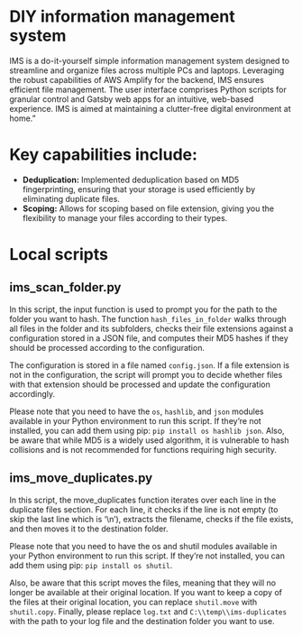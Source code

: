 # DIY information management system
IMS is a do-it-yourself simple information management system designed to streamline and organize files across multiple PCs and 
laptops. Leveraging the robust capabilities of AWS Amplify for the backend, IMS ensures efficient file management. 
The user interface comprises Python scripts for granular control and Gatsby web apps for an intuitive, web-based experience. 
IMS is aimed at maintaining a clutter-free digital environment at home.”

#  Key capabilities include:

* <b>Deduplication:</b> Implemented deduplication based on MD5 fingerprinting, ensuring that your storage is used efficiently by eliminating duplicate files.
* <b>Scoping:</b> Allows for scoping based on file extension, giving you the flexibility to manage your files according to their types.

# Local scripts
## ims_scan_folder.py
In this script, the input function is used to prompt you for the path to the folder you want to hash. 
The function `hash_files_in_folder` walks through all files in the folder and its subfolders, checks their file extensions 
against a configuration stored in a JSON file, and computes their MD5 hashes if they should be processed according to the 
configuration.

The configuration is stored in a file named `config.json`. 
If a file extension is not in the configuration, the script will prompt you to decide whether files with that extension 
should be processed and update the configuration accordingly.

Please note that you need to have the `os`, `hashlib`, and `json` modules available in your Python environment to run this script.
If they’re not installed, you can add them using pip: `pip install os hashlib json`. 
Also, be aware that while MD5 is a widely used algorithm, it is vulnerable to hash collisions and is not recommended 
for functions requiring high security.

## ims_move_duplicates.py
In this script, the move_duplicates function iterates over each line in the duplicate files section. 
For each line, it checks if the line is not empty (to skip the last line which is ‘\n’), extracts the filename, 
checks if the file exists, and then moves it to the destination folder.

Please note that you need to have the os and shutil modules available in your Python environment to run this script. 
If they’re not installed, you can add them using pip: `pip install os shutil`.

Also, be aware that this script moves the files, meaning that they will no longer be available at their original location. 
If you want to keep a copy of the files at their original location, you can replace `shutil.move` with `shutil.copy`. 
Finally, please replace `log.txt` and `C:\\temp\\ims-duplicates` with the path to your log file and the destination folder 
you want to use.